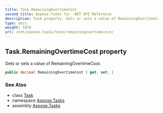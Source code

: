 ```yaml
---
title: Task.RemainingOvertimeCost
second_title: Aspose.Tasks for .NET API Reference
description: Task property. Gets or sets a value of RemainingOvertimeCost
type: docs
weight: 1070
url: /net/aspose.tasks/task/remainingovertimecost/
---
```

## Task.RemainingOvertimeCost property

Gets or sets a value of RemainingOvertimeCost.

```csharp
public decimal RemainingOvertimeCost { get; set; }
```

### See Also

* class [Task](../)
* namespace [Aspose.Tasks](../../task/)
* assembly [Aspose.Tasks](../../../)


